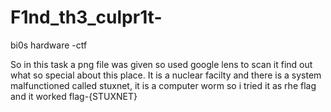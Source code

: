 # F1nd_th3_culpr1t-
bi0s hardware  -ctf 

So in this task a png file was given so used google lens to scan it find out 
what so special about this place. It is a nuclear facilty and there is a system malfunctioned
called stuxnet, it is a computer worm so i tried it as rhe flag and it worked
flag-{STUXNET}
